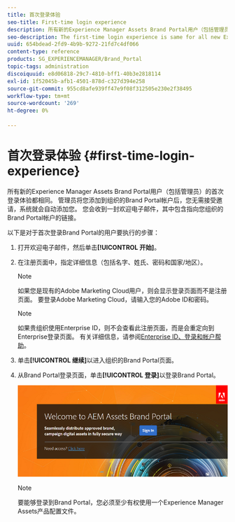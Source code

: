 ```yaml
---
title: 首次登录体验
seo-title: First-time login experience
description: 所有新的Experience Manager Assets Brand Portal用户（包括管理员）的首次登录体验都相同。 管理员将您添加到组织的Brand Portal帐户后，您无需接受邀请，系统就会自动添加您。 您会收到一封欢迎电子邮件，其中包含指向您组织的Brand Portal帐户的链接。
seo-description: The first-time login experience is same for all new Experience Manager Assets Brand Portal users, including Administrators. After an Administrator adds you to your organization's Brand Portal account, you need not accept invitations, you are automatically added. You receive a welcome email that contains a link to your organization’s Brand Portal account.
uuid: 654bdead-2fd9-4b9b-9272-21fd7c4df066
content-type: reference
products: SG_EXPERIENCEMANAGER/Brand_Portal
topic-tags: administration
discoiquuid: e8d06818-29c7-4810-bff1-40b3e2818114
exl-id: 1f52045b-afb1-4501-878d-c327d394e258
source-git-commit: 955cd8afe939ff47e9f08f312505e230e2f38495
workflow-type: tm+mt
source-wordcount: '269'
ht-degree: 0%

---
```


# 首次登录体验 {#first-time-login-experience}

所有新的Experience Manager Assets Brand Portal用户（包括管理员）的首次登录体验都相同。 管理员将您添加到组织的Brand Portal帐户后，您无需接受邀请，系统就会自动添加您。 您会收到一封欢迎电子邮件，其中包含指向您组织的Brand Portal帐户的链接。

以下是对于首次登录Brand Portal的用户要执行的步骤：

1. 打开欢迎电子邮件，然后单击&#x200B;**[!UICONTROL 开始]**。

1. 在注册页面中，指定详细信息（包括名字、姓氏、密码和国家/地区）。
   >[!NOTE]
   >
   >如果您是现有的Adobe Marketing Cloud用户，则会显示登录页面而不是注册页面。 要登录Adobe Marketing Cloud，请输入您的Adobe ID和密码。

   >[!NOTE]
   >
   >如果贵组织使用Enterprise ID，则不会查看此注册页面，而是会重定向到Enterprise登录页面。 有关详细信息，请参阅[Enterprise ID、登录和帐户帮助](https://helpx.adobe.com/in/enterprise/kb/enterprise-id-faq.html)。

1. 单击&#x200B;**[!UICONTROL 继续]**&#x200B;以进入组织的Brand Portal页面。
1. 从Brand Portal登录页面，单击&#x200B;**[!UICONTROL 登录]**&#x200B;以登录Brand Portal。

   ![Brand Portal登录页面](assets/signin-onboarding.png)

   >[!NOTE]
   >
   >要能够登录到Brand Portal，您必须至少有权使用一个Experience Manager Assets产品配置文件。
